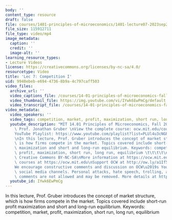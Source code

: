 ```yaml
---
body: ''
content_type: resource
draft: false
file: courses/1401-principles-of-microeconomics/1401-lecture07-2023sep27_360p_16_9.mp4
file_size: 115912711
file_type: video/mp4
image_metadata:
  caption: ''
  credit: ''
  image-alt: ''
learning_resource_types:
- Lecture Videos
license: https://creativecommons.org/licenses/by-nc-sa/4.0/
resourcetype: Video
title: 'Lec 7: Competition I'
uid: 9948ebeb-e694-4736-8b9a-4c797caff503
video_files:
  archive_url: ''
  video_captions_file: /courses/14-01-principles-of-microeconomics-fall-2023/1y6QvWT1dZb2asBpO5OFPKGI5y3hsnjjD_transcript.webvtt
  video_thumbnail_file: https://img.youtube.com/vi/IYwk6EwPmCg/default.jpg
  video_transcript_file: /courses/14-01-principles-of-microeconomics-fall-2023/1y6QvWT1dZb2asBpO5OFPKGI5y3hsnjjD_transcript.pdf
video_metadata:
  video_speakers: ''
  video_tags: competition, market, profit, maximization, short run, long run, equilibrium
  youtube_description: "MIT 14.01 Principles of Microeconomics, Fall 2023 \nInstructor:\
    \ Prof. Jonathan Gruber \nView the complete course: ocw.mit.edu/courses/14-01-principles-of-microeconomics-spring-2023/\n\
    YouTube Playlist: https://www.youtube.com/playlist?list=PLUl4u3cNGP60V7HxLYRaJMbFzP77bzEjb\n\
    \nIn this lecture, Prof. Gruber introduces the concept of market structure, which\
    \ is how firms compete in the market. Topics covered include short-run profit\
    \ maximization and short and long-run equilibrium. Keywords: competition, market,\
    \ profit, maximization, short run, long run, equilibrium \t\t\t\t\n\nLicense:\
    \ Creative Commons BY-NC-SA\nMore information at https://ocw.mit.edu/terms\nMore\
    \ courses at https://ocw.mit.edu\nSupport OCW at http://ow.ly/a1If50zVRlQ\n\n\
    We encourage constructive comments and discussion on OCW\u2019s YouTube and other\
    \ social media channels. Personal attacks, hate speech, trolling, and inappropriate\
    \ comments are not allowed and may be removed. More details at https://ocw.mit.edu/comments."
  youtube_id: IYwk6EwPmCg
---
```

In this lecture, Prof. Gruber introduces the concept of market structure, which is how firms compete in the market. Topics covered include short-run profit maximization and short and long-run equilibrium. Keywords: competition, market, profit, maximization, short run, long run, equilibrium
